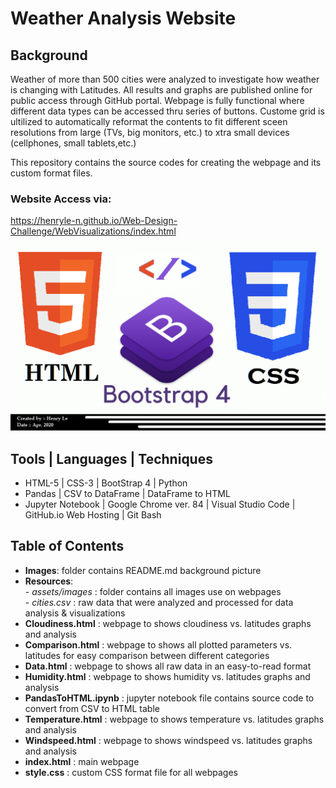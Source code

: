 # Weather Analysis Website
## Background
Weather of more than 500 cities were analyzed to investigate how weather is changing with Latitudes. All results and graphs are published online for public access through GitHub portal. Webpage is fully functional where different data types can be accessed thru series of buttons. Custome grid is ultilized to automatically reformat the contents to fit different sceen resolutions from large (TVs, big monitors, etc.) to xtra small devices (cellphones, small tablets,etc.)

This repository contains the source codes for creating the webpage and its custom format files.  

### Website Access via: 
https://henryle-n.github.io/Web-Design-Challenge/WebVisualizations/index.html  
  
  
![HTML/CSS/BootStrap](WebVisualizations/Images/ReadmePic.png)  
  
  
## Tools | Languages | Techniques  
  - HTML-5 | CSS-3 | BootStrap 4 | Python  
  - Pandas | CSV to DataFrame | DataFrame to HTML  
  - Jupyter Notebook | Google Chrome ver. 84 | Visual Studio Code | GitHub.io Web Hosting | Git Bash  

## Table of Contents  
  - **Images**: folder contains README.md background picture  
  - **Resources**:  
        - *assets/images* : folder contains all images use on webpages  
        - *cities.csv* : raw data that were analyzed and processed for data analysis & visualizations  
  - **Cloudiness.html** : webpage to shows cloudiness vs. latitudes graphs and analysis  
  - **Comparison.html** : webpage to shows all plotted parameters vs. latitudes for easy comparison between different categories 
  - **Data.html** : webpage to shows all raw data in an easy-to-read format 
  - **Humidity.html** : webpage to shows humidity vs. latitudes graphs and analysis  
  - **PandasToHTML.ipynb** : jupyter notebook file contains source code to convert from CSV to HTML table  
  - **Temperature.html** : webpage to shows temperature vs. latitudes graphs and analysis  
  - **Windspeed.html** : webpage to shows windspeed vs. latitudes graphs and analysis
  - **index.html** : main webpage
  - **style.css** : custom CSS format file for all webpages 
  
